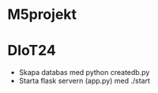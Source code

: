 # M5projekt
# DIoT24

- Skapa databas med python createdb.py 
- Starta flask servern (app.py) med ./start